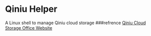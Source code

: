 # Qiniu Helper
A Linux shell to manage Qiniu cloud storage
###refrence
[Qiniu Cloud Storage Office Website](http://www.qiniu.com/)
